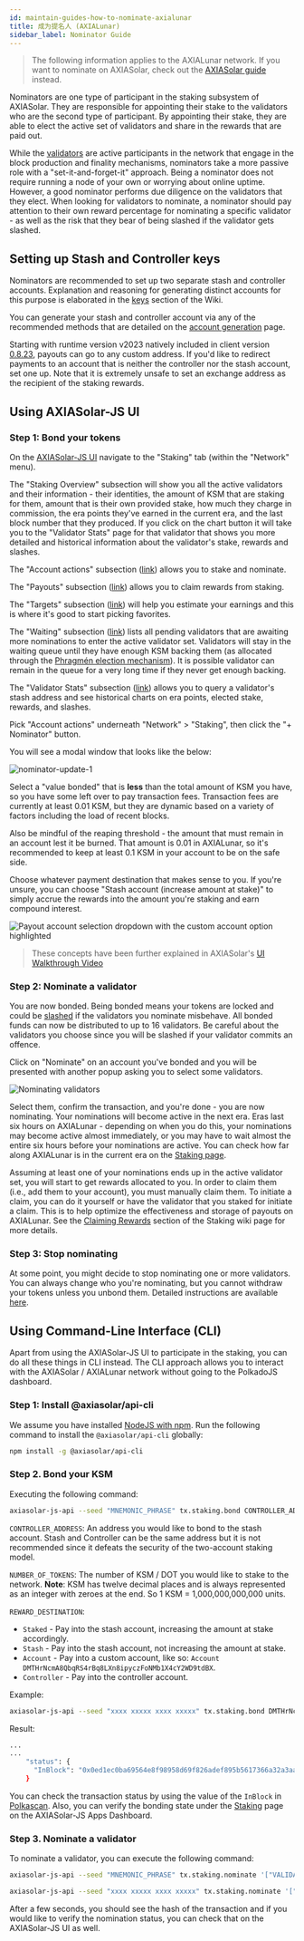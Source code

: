 ```yaml
---
id: maintain-guides-how-to-nominate-axialunar
title: 成为提名人 (AXIALunar)
sidebar_label: Nominator Guide
---
```


> The following information applies to the AXIALunar network. If you want to nominate on AXIASolar, check out the [AXIASolar guide](https://wiki.axiasolar.network/docs/en/maintain-guides-how-to-validate-axiasolar) instead.

Nominators are one type of participant in the staking subsystem of AXIASolar. They are responsible for appointing their stake to the validators who are the second type of participant. By appointing their stake, they are able to elect the active set of validators and share in the rewards that are paid out.

While the [validators](maintain-guides-how-to-validate-axialunar) are active participants in the network that engage in the block production and finality mechanisms, nominators take a more passive role with a "set-it-and-forget-it" approach. Being a nominator does not require running a node of your own or worrying about online uptime. However, a good nominator performs due diligence on the validators that they elect. When looking for validators to nominate, a nominator should pay attention to their own reward percentage for nominating a specific validator - as well as the risk that they bear of being slashed if the validator gets slashed.

## Setting up Stash and Controller keys

Nominators are recommended to set up two separate stash and controller accounts. Explanation and reasoning for generating distinct accounts for this purpose is elaborated in the [keys](learn-keys#controller-and-stash-keys) section of the Wiki.

You can generate your stash and controller account via any of the recommended methods that are detailed on the [account generation](learn-account-generation) page.

Starting with runtime version v2023 natively included in client version [0.8.23](https://github.com/paritytech/axiasolar/releases/tag/v0.8.23), payouts can go to any custom address. If you'd like to redirect payments to an account that is neither the controller nor the stash account, set one up. Note that it is extremely unsafe to set an exchange address as the recipient of the staking rewards.

## Using AXIASolar-JS UI

### Step 1: Bond your tokens

On the [AXIASolar-JS UI](https://axiasolar.js.org/apps) navigate to the "Staking" tab (within the "Network" menu).

The "Staking Overview" subsection will show you all the active validators and their information - their identities, the amount of KSM that are staking for them, amount that is their own provided stake, how much they charge in commission, the era points they've earned in the current era, and the last block number that they produced. If you click on the chart button it will take you to the "Validator Stats" page for that validator that shows you more detailed and historical information about the validator's stake, rewards and slashes.

The "Account actions" subsection ([link](https://axiasolar.js.org/apps/#/staking/actions)) allows you to stake and nominate.

The "Payouts" subsection ([link](https://axiasolar.js.org/apps/#/staking/payouts)) allows you to claim rewards from staking.

The "Targets" subsection ([link](https://axiasolar.js.org/apps/#/staking/targets)) will help you estimate your earnings and this is where it's good to start picking favorites.

The "Waiting" subsection ([link](https://axiasolar.js.org/apps/#/staking/waiting)) lists all pending validators that are awaiting more nominations to enter the active validator set. Validators will stay in the waiting queue until they have enough KSM backing them (as allocated through the [Phragmén election mechanism](https://wiki.axiasolar.network/docs/en/learn-phragmen)). It is possible validator can remain in the queue for a very long time if they never get enough backing.

The "Validator Stats" subsection ([link](https://axiasolar.js.org/apps/#/staking/query)) allows you to query a validator's stash address and see historical charts on era points, elected stake, rewards, and slashes.

Pick "Account actions" underneath "Network" > "Staking", then click the "+ Nominator" button.

You will see a modal window that looks like the below:

![nominator-update-1](assets/axialunar/axialunar_nominator_popup.png)

Select a "value bonded" that is **less** than the total amount of KSM you have, so you have some left over to pay transaction fees. Transaction fees are currently at least 0.01 KSM, but they are dynamic based on a variety of factors including the load of recent blocks.

Also be mindful of the reaping threshold - the amount that must remain in an account lest it be burned. That amount is 0.01 in AXIALunar, so it's recommended to keep at least 0.1 KSM in your account to be on the safe side.

Choose whatever payment destination that makes sense to you. If you're unsure, you can choose "Stash account (increase amount at stake)" to simply accrue the rewards into the amount you're staking and earn compound interest.

![Payout account selection dropdown with the custom account option highlighted](assets/payout/01.png)

> These concepts have been further explained in AXIASolar's [UI Walkthrough Video](https://www.youtube.com/watch?v=mNStMPZjiHM&list=PLOyWqupZ-WGuAuS00rK-pebTMAOxW41W8)

### Step 2: Nominate a validator

You are now bonded. Being bonded means your tokens are locked and could be [slashed](learn-staking#slashing) if the validators you nominate misbehave. All bonded funds can now be distributed to up to 16 validators. Be careful about the validators you choose since you will be slashed if your validator commits an offence.

Click on "Nominate" on an account you've bonded and you will be presented with another popup asking you to select some validators.

![Nominating validators](assets/axialunar/axialunar_nominator_selection.png)

Select them, confirm the transaction, and you're done - you are now nominating. Your nominations will become active in the next era. Eras last six hours on AXIALunar - depending on when you do this, your nominations may become active almost immediately, or you may have to wait almost the entire six hours before your nominations are active. You can check how far along AXIALunar is in the current era on the [Staking page](https://axiasolar.js.org/apps/#/staking).

Assuming at least one of your nominations ends up in the active validator set, you will start to get rewards allocated to you. In order to claim them (i.e., add them to your account), you must manually claim them. To initiate a claim, you can do it yourself or have the validator that you staked for initiate a claim. This is to help optimize the effectiveness and storage of payouts on AXIALunar. See the [Claiming Rewards](learn-staking#claiming-rewards) section of the Staking wiki page for more details.

### Step 3: Stop nominating

At some point, you might decide to stop nominating one or more validators. You can always change who you're nominating, but you cannot withdraw your tokens unless you unbond them. Detailed instructions are available [here](maintain-guides-how-to-unbond).

## Using Command-Line Interface (CLI)

Apart from using the AXIASolar-JS UI to participate in the staking, you can do all these things in CLI instead. The CLI approach allows you to interact with the AXIASolar / AXIALunar network without going to the PolkadoJS dashboard.

### Step 1: Install @axiasolar/api-cli

We assume you have installed [NodeJS with npm](https://nodejs.org). Run the following command to install the `@axiasolar/api-cli` globally:

```bash
npm install -g @axiasolar/api-cli
```

### Step 2. Bond your KSM

Executing the following command:

```bash
axiasolar-js-api --seed "MNEMONIC_PHRASE" tx.staking.bond CONTROLLER_ADDRESS NUMBER_OF_TOKENS REWARD_DESTINATION --ws WEBSOCKET_ENDPOINT
```

`CONTROLLER_ADDRESS`: An address you would like to bond to the stash account. Stash and Controller can be the same address but it is not recommended since it defeats the security of the two-account staking model.

`NUMBER_OF_TOKENS`: The number of KSM / DOT you would like to stake to the network. **Note**: KSM has twelve decimal places and is always represented as an integer with zeroes at the end. So 1 KSM = 1,000,000,000,000 units.

`REWARD_DESTINATION`:

- `Staked` - Pay into the stash account, increasing the amount at stake accordingly.
- `Stash` - Pay into the stash account, not increasing the amount at stake.
- `Account` - Pay into a custom account, like so: `Account DMTHrNcmA8QbqRS4rBq8LXn8ipyczFoNMb1X4cY2WD9tdBX`.
- `Controller` - Pay into the controller account.

Example:

```bash
axiasolar-js-api --seed "xxxx xxxxx xxxx xxxxx" tx.staking.bond DMTHrNcmA8QbqRS4rBq8LXn8ipyczFoNMb1X4cY2WD9tdBX 1000000000000 Staked --ws wss://axialunar-rpc.axiasolar.io/
```

Result:

```bash
...
...
    "status": {
      "InBlock": "0x0ed1ec0ba69564e8f98958d69f826adef895b5617366a32a3aa384290e98514e"
    }
```

You can check the transaction status by using the value of the `InBlock` in [Polkascan](https://polkascan.io/pre/axialunar). Also, you can verify the bonding state under the [Staking](https://axiasolar.js.org/apps/#/staking/actions) page on the AXIASolar-JS Apps Dashboard.

### Step 3. Nominate a validator

To nominate a validator, you can execute the following command:

```bash
axiasolar-js-api --seed "MNEMONIC_PHRASE" tx.staking.nominate '["VALIDATOR_ADDRESS"]' --ws WS_ENDPOINT
```

```bash
axiasolar-js-api --seed "xxxx xxxxx xxxx xxxxx" tx.staking.nominate '["CmD9vaMYoiKe7HiFnfkftwvhKbxN9bhyjcDrfFRGbifJEG8","E457XaKbj2yTB2URy8N4UuzmyuFRkcdxYs67UvSgVr7HyFb"]' --ws wss://axialunar-rpc.axiasolar.io/
```

After a few seconds, you should see the hash of the transaction and if you would like to verify the nomination status, you can check that on the AXIASolar-JS UI as well.
